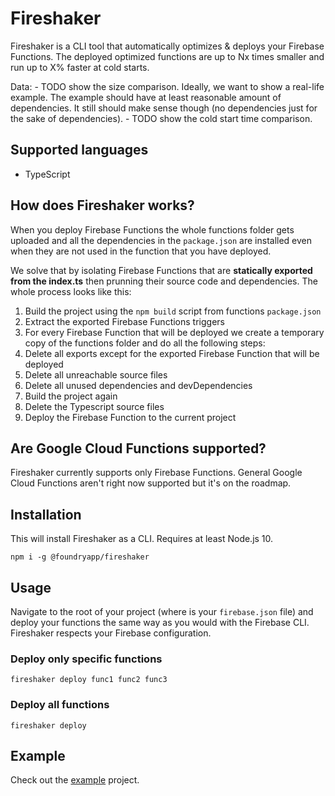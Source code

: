 # Fireshaker

Fireshaker is a CLI tool that automatically optimizes & deploys your Firebase Functions. The deployed optimized functions are up to Nx times smaller and run up to X% faster at cold starts.

Data:
    - TODO show the size comparison. Ideally, we want to show a real-life example. The example should have at least reasonable amount of dependencies. It still should make sense though (no dependencies just for the sake of dependencies).
    - TODO show the cold start time comparison.

## Supported languages
- TypeScript

## How does Fireshaker works?
When you deploy Firebase Functions the whole functions folder gets uploaded and all the dependencies in the `package.json` are installed even when they are not used in the function that you have deployed.

We solve that by isolating Firebase Functions that are **statically exported from the index.ts** then prunning their source code and dependencies.
The whole process looks like this:

1. Build the project using the `npm build` script from functions `package.json`
2. Extract the exported Firebase Functions triggers
3. For every Firebase Function that will be deployed we create a temporary copy of the functions folder and do all the following steps:
4. Delete all exports except for the exported Firebase Function that will be deployed
5. Delete all unreachable source files
6. Delete all unused dependencies and devDependencies
7. Build the project again
8. Delete the Typescript source files
9. Deploy the Firebase Function to the current project

## Are Google Cloud Functions supported?
Fireshaker currently supports only Firebase Functions. General Google Cloud Functions aren't right now supported but it's on the roadmap.

## Installation
This will install Fireshaker as a CLI. Requires at least Node.js 10.

    npm i -g @foundryapp/fireshaker

## Usage

Navigate to the root of your project (where is your `firebase.json` file) and deploy your functions the same way as you would with the Firebase CLI. Fireshaker respects your Firebase configuration.

### Deploy only specific functions

    fireshaker deploy func1 func2 func3

### Deploy all functions

    fireshaker deploy

## Example
Check out the [example](todo) project.

